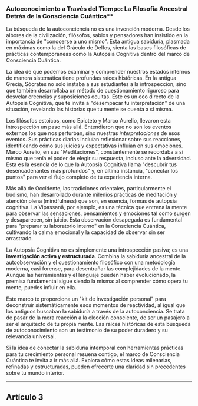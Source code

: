 ### Autoconocimiento a Través del Tiempo: La Filosofía Ancestral Detrás de la Consciencia Cuántica**
La búsqueda de la autoconciencia no es una invención moderna. Desde los albores de la civilización, filósofos, sabios y pensadores han insistido en la importancia de "conocerse a uno mismo". Esta antigua sabiduría, plasmada en máximas como la del Oráculo de Delfos, sienta las bases filosóficas de prácticas contemporáneas como la Autopsia Cognitiva dentro del marco de Consciencia Cuántica.

La idea de que podemos examinar y comprender nuestros estados internos de manera sistemática tiene profundas raíces históricas. En la antigua Grecia, Sócrates no solo instaba a sus estudiantes a la introspección, sino que también desarrollaba un método de cuestionamiento riguroso para desvelar creencias y suposiciones ocultas. Este es un eco directo de la Autopsia Cognitiva, que te invita a "desempacar tu interpretación" de una situación, revelando las historias que tu mente se cuenta a sí misma.

Los filósofos estoicos, como Epicteto y Marco Aurelio, llevaron esta introspección un paso más allá. Entendieron que no son los eventos externos los que nos perturban, sino nuestras *interpretaciones* de esos eventos. Sus prácticas diarias incluían reflexionar sobre sus reacciones, identificando cómo sus juicios y expectativas influían en sus emociones. Marco Aurelio, en sus "Meditaciones", constantemente se recordaba a sí mismo que tenía el poder de elegir su respuesta, incluso ante la adversidad. Esta es la esencia de lo que la Autopsia Cognitiva llama "descubrir tus desencadenantes más profundos" y, en última instancia, "conectar los puntos" para ver el flujo completo de tu experiencia interna.

Más allá de Occidente, las tradiciones orientales, particularmente el budismo, han desarrollado durante milenios prácticas de meditación y atención plena (mindfulness) que son, en esencia, formas de autopsia cognitiva. La Vipassanā, por ejemplo, es una técnica que entrena la mente para observar las sensaciones, pensamientos y emociones tal como surgen y desaparecen, sin juicio. Esta observación desapegada es fundamental para "preparar tu laboratorio interno" en la Consciencia Cuántica, cultivando la calma emocional y la capacidad de observar sin ser arrastrado.

La Autopsia Cognitiva no es simplemente una introspección pasiva; es una **investigación activa y estructurada**. Combina la sabiduría ancestral de la autoobservación y el cuestionamiento filosófico con una metodología moderna, casi forense, para desentrañar las complejidades de la mente. Aunque las herramientas y el lenguaje pueden haber evolucionado, la premisa fundamental sigue siendo la misma: al comprender cómo opera tu mente, puedes influir en ella.

Este marco te proporciona un "kit de investigación personal" para deconstruir sistemáticamente esos momentos de reactividad, al igual que los antiguos buscaban la sabiduría a través de la autoconciencia. Se trata de pasar de la mera reacción a la elección consciente, de ser un pasajero a ser el arquitecto de tu propia mente. Las raíces históricas de esta búsqueda de autoconocimiento son un testimonio de su poder duradero y su relevancia universal.

Si la idea de conectar la sabiduría intemporal con herramientas prácticas para tu crecimiento personal resuena contigo, el marco de Consciencia Cuántica te invita a ir más allá. Explora cómo estas ideas milenarias, refinadas y estructuradas, pueden ofrecerte una claridad sin precedentes sobre tu mundo interior.

---

## Artículo 3